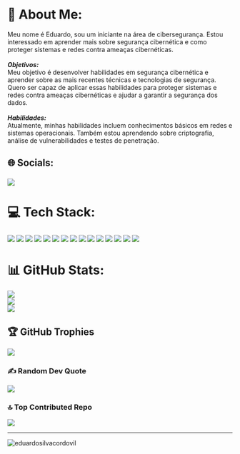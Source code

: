 # 💫 About Me:
Meu nome é Eduardo, sou um iniciante na área de cibersegurança. Estou interessado em aprender mais sobre segurança cibernética e como proteger sistemas e redes contra ameaças cibernéticas.<br><br>***Objetivos:***<br>Meu objetivo é desenvolver habilidades em segurança cibernética e aprender sobre as mais recentes técnicas e tecnologias de segurança. Quero ser capaz de aplicar essas habilidades para proteger sistemas e redes contra ameaças cibernéticas e ajudar a garantir a segurança dos dados.<br><br>***Habilidades:***<br>Atualmente, minhas habilidades incluem conhecimentos básicos em redes e sistemas operacionais. Também estou aprendendo sobre criptografia, análise de vulnerabilidades e testes de penetração.

## 🌐 Socials:

###

<div align="left">
  <a href="https://www.linkedin.com/in/eduardo-cordovil-65b357214/"> <img src="https://img.shields.io/badge/LinkedIn-0077B5?style=for-the-badge&logo=linkedin&logoColor=white" </img> </a>
</div>

### 

# 💻 Tech Stack:

###

<div align="left">
  <img src="https://img.shields.io/badge/Spring-6DB33F?style=for-the-badge&logo=spring&logoColor=white" />
  <img src="https://img.shields.io/badge/CSS3-1572B6?style=for-the-badge&logo=css3&logoColor=white"  />
  <img src="https://img.shields.io/badge/HTML5-E34F26?style=for-the-badge&logo=html5&logoColor=white" />
  <img src="https://img.shields.io/badge/Linux-FCC624?style=for-the-badge&logo=linux&logoColor=black" />
  <img src="https://img.shields.io/badge/Python-3776AB?style=for-the-badge&logo=python&logoColor=white"  />
  <img src="https://img.shields.io/badge/Java-ED8B00?style=for-the-badge&logo=java&logoColor=white" />
  <img src="https://img.shields.io/badge/JavaScript-F7DF1E?style=for-the-badge&logo=javascript&logoColor=black" />
  <img src="https://img.shields.io/badge/C%23-239120?style=for-the-badge&logo=c-sharp&logoColor=white" />
  <img src="https://img.shields.io/badge/Git-E34F26?style=for-the-badge&logo=git&logoColor=white" />
  <img src="https://img.shields.io/badge/docker-%230db7ed.svg?style=for-the-badge&logo=docker&logoColor=white" />
  <img src="https://img.shields.io/badge/MySQL-4479A1.svg?style=for-the-badge&logo=MySQL&logoColor=white" />
  <img src="https://img.shields.io/badge/React-20232A?style=for-the-badge&logo=react&logoColor=61DAFB" />
  <img src="https://img.shields.io/badge/TypeScript-007ACC?style=for-the-badge&logo=typescript&logoColor=white" />
  <img src="https://img.shields.io/badge/Amazon_AWS-232F3E?style=for-the-badge&logo=amazon-aws&logoColor=white" />
  <img src="https://img.shields.io/badge/Node.js-43853D?style=for-the-badge&logo=node.js&logoColor=white" />
</div>

###

# 📊 GitHub Stats:
![](https://github-readme-stats.vercel.app/api?username=EduardoSilvaCordovil&theme=radical&hide_border=false&include_all_commits=true&count_private=false)<br/>
![](https://github-readme-streak-stats.herokuapp.com/?user=EduardoSilvaCordovil&theme=radical&hide_border=false)<br/>
![](https://github-readme-stats.vercel.app/api/top-langs/?username=EduardoSilvaCordovil&theme=radical&hide_border=false&include_all_commits=true&count_private=false&layout=compact)

## 🏆 GitHub Trophies
![](https://github-profile-trophy.vercel.app/?username=EduardoSilvaCordovil&theme=radical&no-frame=true&no-bg=false&margin-w=4)

### ✍️ Random Dev Quote
![](https://quotes-github-readme.vercel.app/api?type=horizontal&theme=radical)

### 🔝 Top Contributed Repo
![](https://github-contributor-stats.vercel.app/api?username=EduardoSilvaCordovil&limit=5&theme=radical&combine_all_yearly_contributions=true)

---
<p align="left"> <img src="https://komarev.com/ghpvc/?username=eduardosilvacordovil&label=Profile%20views&color=0e75b6&style=flat" alt="eduardosilvacordovil" /> </p>

<!-- Proudly created with GPRM ( https://gprm.itsvg.in ) -->

